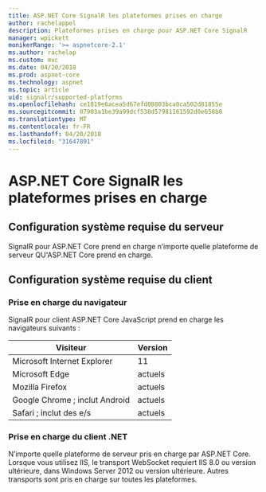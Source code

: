 ```yaml
---
title: ASP.NET Core SignalR les plateformes prises en charge
author: rachelappel
description: Plateformes prises en charge pour ASP.NET Core SignalR
manager: wpickett
monikerRange: '>= aspnetcore-2.1'
ms.author: rachelap
ms.custom: mvc
ms.date: 04/20/2018
ms.prod: aspnet-core
ms.technology: aspnet
ms.topic: article
uid: signalr/supported-platforms
ms.openlocfilehash: ce1819e6acea5d67efd08803bca0ca502d81855e
ms.sourcegitcommit: 07903a1be39a99dcf538d57981161592d0e658b8
ms.translationtype: MT
ms.contentlocale: fr-FR
ms.lasthandoff: 04/20/2018
ms.locfileid: "31647891"
---
```

# <a name="aspnet-core-signalr-supported-platforms"></a>ASP.NET Core SignalR les plateformes prises en charge

## <a name="server-system-requirements"></a>Configuration système requise du serveur

SignalR pour ASP.NET Core prend en charge n’importe quelle plateforme de serveur QU'ASP.NET Core prend en charge.

## <a name="client-system-requirements"></a>Configuration système requise du client

### <a name="browser-support"></a>Prise en charge du navigateur

SignalR pour client ASP.NET Core JavaScript prend en charge les navigateurs suivants :

| Visiteur | Version |
| ------- | ------- |
| Microsoft Internet Explorer | 11 |
| Microsoft Edge | actuels |
| Mozilla Firefox | actuels |
| Google Chrome ; inclut Android | actuels |
| Safari ; inclut des e/s | actuels |
 
### <a name="net-client-support"></a>Prise en charge du client .NET

N’importe quelle plateforme de serveur pris en charge par ASP.NET Core. Lorsque vous utilisez IIS, le transport WebSocket requiert IIS 8.0 ou version ultérieure, dans Windows Server 2012 ou version ultérieure. Autres transports sont pris en charge sur toutes les plateformes.